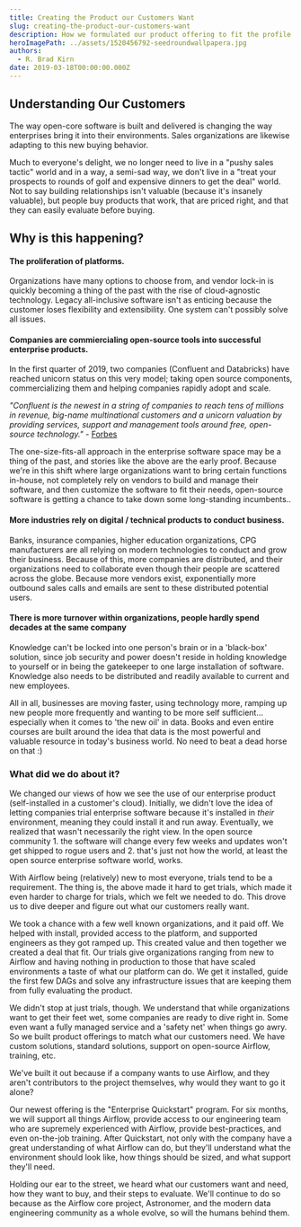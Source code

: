 ```yaml
---
title: Creating the Product our Customers Want
slug: creating-the-product-our-customers-want
description: How we formulated our product offering to fit the profile of our ideal customer.
heroImagePath: ../assets/1520456792-seedroundwallpapera.jpg
authors:
  - R. Brad Kirn
date: 2019-03-18T00:00:00.000Z
---
```

<!-- markdownlint-disable-file -->
## Understanding Our Customers

The way open-core software is built and delivered is changing the way enterprises bring it into their environments. Sales organizations are likewise adapting to this new buying behavior. 

Much to everyone's delight, we no longer need to live in a "pushy sales tactic" world and in a way, a semi-sad way, we don't live in a "treat your prospects to rounds of golf and expensive dinners to get the deal" world. Not to say building relationships isn't valuable (because it's insanely valuable), but people buy products that work, that are priced right, and that they can easily evaluate before buying.


## Why is this happening?


#### The proliferation of platforms.

Organizations have many options to choose from, and vendor lock-in is quickly becoming a thing of the past with the rise of cloud-agnostic technology. Legacy all-inclusive software isn't as enticing because the customer loses flexibility and extensibility. One system can't possibly solve all issues.


#### Companies are commiercialing open-source tools into successful enterprise products.

In the first quarter of 2019, two companies (Confluent and Databricks) have reached unicorn status on this very model; taking open source components, commercializing them and helping companies rapidly adopt and scale.


*"Confluent is the newest in a string of companies to reach tens of millions in revenue, big-name multinational customers and a unicorn valuation by providing services, support and management tools around free, open-source technology."* - [Forbes](https://www.forbes.com/sites/alexkonrad/2019/01/23/open-source-unicorn-confluent-reaches-25-billion-valuation-three-years-after-hiring-its-first-sales-rep/#4598d52815e2)

The one-size-fits-all approach in the enterprise software space may be a thing of the past, and stories like the above are the early proof. Because we're in this shift where large organizations want to bring certain functions in-house, not completely rely on vendors to build and manage their software, and then customize the software to fit their needs, open-source software is getting a chance to take down some long-standing incumbents..


#### More industries rely on digital / technical products to conduct business.

Banks, insurance companies, higher education organizations, CPG manufacturers are all relying on modern technologies to conduct and grow their business. Because of this, more companies are distributed, and their organizations need to collaborate even though their people are scattered across the globe. Because more vendors exist, exponentially more outbound sales calls and emails are sent to these distributed potential users. 


#### There is more turnover within organizations, people hardly spend decades at the same company

Knowledge can't be locked into one person's brain or in a 'black-box' solution, since job security and power doesn't reside in holding knowledge to yourself or in being the gatekeeper to one large installation of software. Knowledge also needs to be distributed and readily available to current and new employees.

All in all, businesses are moving faster, using technology more, ramping up new people more frequently and wanting to be more self sufficient…especially when it comes to 'the new oil' in data. Books and even entire courses are built around the idea that data is the most powerful and valuable resource in today's business world. No need to beat a dead horse on that :)


### What did we do about it?

We changed our views of how we see the use of our enterprise product (self-installed in a customer's cloud). Initially, we didn't love the idea of letting companies trial enterprise software because it's installed in *their* environment, meaning they could install it and run away. Eventually, we realized that wasn't necessarily the right view. In the open source community 1. the software will change every few weeks and updates won't get shipped to rogue users and 2. that's just not how the world, at least the open source enterprise software world, works.

With Airflow being (relatively) new to most everyone, trials tend to be a requirement. The thing is, the above made it hard to get trials, which made it even harder to charge for trials, which we felt we needed to do. This drove us to dive deeper and figure out what our customers really want.

We took a chance with a few well known organizations, and it paid off. We helped with install, provided access to the platform, and supported engineers as they got ramped up. This created value and then together we created a deal that fit. Our trials give organizations ranging from new to Airflow and having nothing in production to those that have scaled environments a taste of what our platform can do. We get it installed, guide the first few DAGs and solve any infrastructure issues that are keeping them from fully evaluating the product.

We didn't stop at just trials, though. We understand that while organizations want to get their feet wet, some companies are ready to dive right in. Some even want a fully managed service and a 'safety net' when things go awry. So we built product offerings to match what our customers need. We have custom solutions, standard solutions, support on open-source Airflow, training, etc.

We've built it out because if a company wants to use Airflow, and they aren't contributors to the project themselves, why would they want to go it alone? 

Our newest offering is the "Enterprise Quickstart" program. For six months, we will support all things Airflow, provide access to our engineering team who are supremely experienced with Airflow, provide best-practices, and even on-the-job training. After Quickstart, not only with the company have a great understanding of what Airflow can do, but they'll understand what the environment should look like, how things should be sized, and what support they'll need.

Holding our ear to the street, we heard what our customers want and need, how they want to buy, and their steps to evaluate. We'll continue to do so because as the Airflow core project, Astronomer, and the modern data engineering community as a whole evolve, so will the humans behind them.